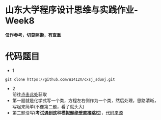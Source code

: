 # 山东大学程序设计思维与实践作业-Week8
**仅作参考，切莫照搬，有查重**
# 代码题目
  - 1
  ```shell
  git clone https://github.com/W1412X/cxsj_sduoj.git
  ```
  - 2  
前往[点击此处](https://github.com/W1412X/cxsj_sduoj.git)获取
- 第一题就是化学式写一个类，方程左右侧作为一个类，然后处理，思路清晰，写起来简单(不像第二题，看了就头大)
- 第二题没写(**考试遇到这种模拟题绝壁直接跳过**)，[代码来源](https://blog.csdn.net/m0_57734028/article/details/125579880)